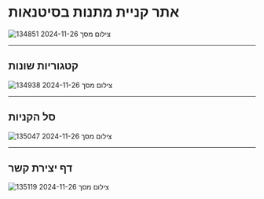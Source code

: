 # אתר קניית מתנות בסיטנאות #


![צילום מסך 2024-11-26 134851](https://github.com/user-attachments/assets/253e1173-cdd4-4229-8ff1-070d234a15c2)
________________________________________________________________________________________________________________________________________________________________________________________________________________________
## קטגוריות שונות ##
![צילום מסך 2024-11-26 134938](https://github.com/user-attachments/assets/5b4bf4cb-8fb5-430b-b895-1710114e3ef5)
________________________________________________________________________________________________________________________________________________________________________________________________________________________
## סל הקניות ##
![צילום מסך 2024-11-26 135047](https://github.com/user-attachments/assets/74e3a028-f63c-412e-a250-ad2ce0a4b87f)
________________________________________________________________________________________________________________________________________________________________________________________________________________________
## דף יצירת קשר ##
![צילום מסך 2024-11-26 135119](https://github.com/user-attachments/assets/e1b58c98-d961-4625-80f3-2720ed3068f9)
